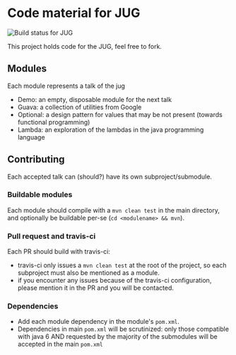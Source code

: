# Code material for JUG

![Build status for JUG](https://api.travis-ci.org/civitz/jug-material.svg)

This project holds code for the JUG, feel free to fork.

## Modules

Each module represents a talk of the jug

- Demo: an empty, disposable module for the next talk 
- Guava: a collection of utilities from Google
- Optional: a design pattern for values that may be not present (towards functional programming)
- Lambda: an exploration of the lambdas in the java programming language

## Contributing

Each accepted talk can (should?) have its own subproject/submodule.

### Buildable modules

Each module should compile with a `mvn clean test` in the main directory, and optionally be buildable per-se (`cd <modulename> && mvn`). 

### Pull request and travis-ci

Each PR should build with travis-ci: 

- travis-ci only issues a `mvn clean test` at the root of the project, so each subproject must also be mentioned as a module.
- if you encounter any issues because of the travis-ci configuration, please mention it in the PR and you will be contacted.

### Dependencies

- Add each module dependency in the module's `pom.xml`.
- Dependencies in main `pom.xml` will be scrutinized: only those compatible with java 6 AND requested by the majority of the submodules will be accepted in the main `pom.xml`